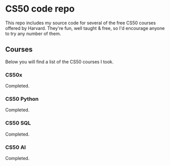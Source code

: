 # CS50 code repo
This repo includes my source code for several of the free CS50 courses offered by Harvard. They're fun, well taught & free, so I'd encourage anyone to try any number of them.
## Courses
Below you will find a list of the CS50 courses I took.
### CS50x
Completed.
### CS50 Python
Completed.
### CS50 SQL
Completed.
### CS50 AI
Completed.